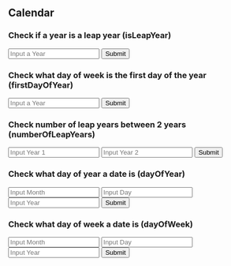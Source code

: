 ## Calendar
<p id="test"></p>

<script>

function getYear(){
    let inputYear = document.getElementById("inputYear").value;
    return inputYear;
}

function getYear2(){
    let inputYear2 = document.getElementById("inputYear2").value;
    return inputYear2;
}

function getYear3(){
    let inputYear3 = document.getElementById("inputYear2").value;
    return inputYear2;
}

function getYear4(){
    let inputYear4 = document.getElementById("inputYear2").value;
    return inputYear2;
}

function getYear5(){
    let inputYear5 = document.getElementById("inputYear2").value;
    return inputYear2;
}

function getMonth(){
    let inputMonth = document.getElementById("inputMonth").value;
    return inputMonth;
}

function getDay(){
    let inputDay = document.getElementById("inputDay").value;
    return inputDay;
}

function getYear6(){
    let inputYear6 = document.getElementById("inputYear2").value;
    return inputYear2;
}

function getMonth2(){
    let inputMonth2 = document.getElementById("inputMonth").value;
    return inputMonth;
}

function getDay2(){
    let inputDay2 = document.getElementById("inputDay").value;
    return inputDay;
}

function isLeapYear(year) {
    result = document.getElementById("isLeapYearResult");

    // Fetch data from API
    fetch('https://sarayu.tk/api/calendar/isLeapYear/' + year)
    .then(response => response.json())
    .then(data => {

        console.log(data);

        result.innerHTML = "Is " + year + " a leap year: " + data.isLeapYear;

    })
}

function firstDayOfYear(year) {
    result = document.getElementById("firstDayOfYearResult");

    // Fetch data from API
    fetch('https://sarayu.tk/api/calendar/firstDayOfYear/' + year)
    .then(response => response.json())
    .then(data => {

        console.log(data);

        result.innerHTML = "Week day of first day of " + year + ": " + data.firstDayOfYear;

    })
}

function numberOfLeapYears(year, year2) {
    result = document.getElementById("numberOfLeapYearsResult");

    // Fetch data from API
    fetch('https://sarayu.tk/api/calendar/numberOfLeapYears/' + year + '/'+ year2)
    .then(response => response.json())
    .then(data => {

        console.log(data);

        result.innerHTML = "Number of leap years between  " + year + " and " + year2 + ": " + data.numberOfLeapYears;

    })
}

function dayOfYear(month, day, year) {
    result = document.getElementById("dayOfYearResult");

    // Fetch data from API
    fetch('https://sarayu.tk/api/calendar/dayOfYear/' + month + '/'+ day + '/' + year)
    .then(response => response.json())
    .then(data => {

        console.log(data);

        result.innerHTML = "Day of year of  " + month + "/" + day + "/" + "/" + year + ": " +data.dayOfYear;

    })
}

function dayOfWeek(month, day, year) {
    result = document.getElementById("dayOfWeekResult");

    // Fetch data from API
    fetch('https://sarayu.tk/api/calendar/dayOfWeek/' + month + '/'+ day + '/' + year)
    .then(response => response.json())
    .then(data => {

        console.log(data);

        result.innerHTML = "Day of week of  " + month + "/" + day + "/" + "/" + year + ": " +data.dayOfWeek;

    })
}


</script>

### Check if a year is a leap year (isLeapYear)
<input id="inputYear" placeholder="Input a Year">
<button onclick="isLeapYear(getYear())">Submit</button>
<p id="isLeapYearResult"></p>

### Check what day of week is the first day of the year (firstDayOfYear)
<input id="inputYear2" placeholder="Input a Year">
<button onclick="firstDayOfYear(getYear())">Submit</button>
<p id="firstDayOfYearResult"></p>

### Check number of leap years between 2 years (numberOfLeapYears)
<input id="inputYear3" placeholder="Input Year 1">
<input id="inputYear4" placeholder="Input Year 2">
<button onclick="numberOfLeapYears(getYear(), getYear2())">Submit</button>
<p id="numberOfLeapYearsResult"></p>

### Check what day of year a date is (dayOfYear)
<input id="inputMonth" placeholder="Input Month">
<input id="inputDay" placeholder="Input Day">
<input id="inputYear5" placeholder="Input Year">
<button onclick="dayOfYear(getMonth(), getDay(), getYear5())">Submit</button>
<p id="dayOfYearResult"></p>

### Check what day of week a date is (dayOfWeek)
<input id="inputMonth2" placeholder="Input Month">
<input id="inputDay2" placeholder="Input Day">
<input id="inputYear6" placeholder="Input Year">
<button onclick="dayOfWeek(getMonth2(), getDay2(), getYear6())">Submit</button>
<p id="dayOfWeekResult"></p>